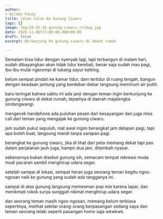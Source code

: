 ```yaml
---
author:
- Wildan Fauzy
title: Jalan-Jalan Ke Gunung Ciwaru
tags: []
image: img/20-22-35-gunung-ciwaru_rnlbwg.jpg
date: 2020-11-06T17:00:00.000+00:00
draft: false
excerpt: Berkunjung ke gunung ciwaru di dekat rumah

---
```

Semalam bisa tidur dengan nyenyak lagi, tapi terbangun di malam hari, sudah dibayangkan akan tidak tidur kembali, benar saja sudah mau pagi, ibu-ibu mulai ngerompi di tukang sayur keliling.

belum sempat pindah ke kamar tidur, dam tertidur di ruang tengah, bangun dengan keadaan jantung yang berdebar-debar langsung meminum air putih.

baru teringat bahwa sabtu ini ada janji dengan teman ingin berkunjung ke gunung ciwaru di dekat rumah, tepatnya di daerah majalengka sindangwangi.

mengecek handphone ada puluhan pesan dari kesayangan dan juga miss call dari teman yang mengajak ke gunung ciwaru.

jam sudah pukul sepuluh, niat awal ingim berangkat jam delapan pagi, tapi apa boleh buat, langsung mandi tanpa sarapan pagi.

berangkat ke gunung ciwaru, jika di lihat dari peta memang dekat tapi pas dalam perjalanan jauh juga, hampir dua jam, ditambah nyasar.

sebenarnya bukan disebut gunung sih, semacam tempat rekreasi muda mudi pacaran sambil menghirup udara segar.

setelah sampai di lokasi, sempat heran juga seorang teman begitu ngos-ngosan naik ke gunung yang sudah ada tangganya ini.

sampai di atas gunung langsung memesman pop mie karena lapar, dan menikmati rokok surya sungguh nikmat menghirup udara segar.

dan seorang teman masih ngos-ngosan, memang belum terbiasa sepertinya, melihat sekitar orang-orang berpasangan sedang saya dan teman seorang lelaki seperti pasangan homo saja wkwkwk.